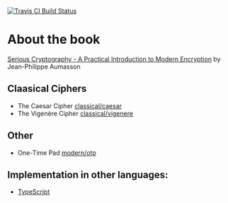[![Travis CI Build Status](https://img.shields.io/travis/ziliwesley/serious-cryptography/master.svg?style=flat-square)](https://travis-ci.org/ziliwesley/serious-cryptography)

# About the book

[Serious Cryptography - A Practical Introduction to Modern Encryption](https://nostarch.com/seriouscrypto) by Jean-Philippe Aumasson

## Claasical Ciphers

- The Caesar Cipher [classical/caesar](classical/caesar)
- The Vigenère Cipher [classical/vigenere](classical/vigenere)

## Other

- One-Time Pad [modern/otp](modern/otp)

## Implementation in other languages:

- [TypeScript](https://github.com/ziliwesley/serious-cryptography-ts)

